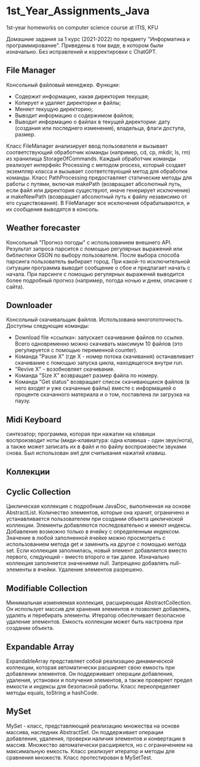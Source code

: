 # 1st_Year_Assignments_Java
1st-year homeworks on computer science course at ITIS, KFU

Домашние задания за 1 курс (2021-2022) по предмету "Информатика и программирование".
Приведены в том виде, в котором были изначально. 
Без исправлений и корректировки с ChatGPT.

## File Manager

Консольный файловый менеджер. 
Функции:
- Содержит информацию, какая директория текущая;
- Копирует и удаляет директории и файлы;
- Меняет текущую директорию;
- Выводит информацию о содержимом файлов;
- Выводит информацию о файлах в текущей директории: дату (создания или последнего изменения), 
владельца, флаги доступа, размер.

Класс FileManager анализирует ввод пользователя и вызывает соответствующий обработчик 
команды (например, cd, cp, mkdir, ls, rm) из хранилища StorageOfCommands. 
Каждый обработчик команды реализует интерфейс Processing с методом process, который создает 
экземпляр класса и вызывает соответствующий метод для обработки команды.
Класс PathProcessing предоставляет статические методы для работы с путями, 
включая makePath (возвращает абсолютный путь, если файл или директория существуют, иначе генерирует исключение) 
и makeNewPath (возвращает абсолютный путь к файлу независимо от его существования).
В FileManager все исключения обрабатываются, и их сообщения выводятся в консоль.

## Weather forecaster

Консольный "Прогноз погоды" с использованием внешнего API. Результат запроса парсится с помощью регулярных выражений 
или библиотеки GSON по выбору пользователя.
После выбора способа парсинга пользователь выбирает город.
При какой-то исключительной ситуации программа выводит сообщение о сбое и предлагает начать с начала.
При парсинге с помощью регулярных выражений выводится более подробный прогноз (например, погода
ночью и днем, описание с сайта).

## Downloader

Консольный скачивальщик файлов. Использована многопоточность. Доступны следующие команды:
- Download file «ссылка»: запускает скачивание файлов по ссылке.
  Всего одновременно можно скачивать максимум 10 файлов (это регулируется с помощью переменной counter).
- Команда "Pause X" (где X - номер потока скачивания) останавливает скачивание с помощью запуска цикла,
  находящегося внутри run.
- "Revive X" - возобновляет скачивание.
- Команда "Size X" возвращает размер файла по номеру.
- Команда "Get status" возвращает список скачивающихся файлов (в него входят и уже скачанные файлы)
  вместе с информацией о проценте скачанного материала и о том, поставлена ли загрузка на паузу.

## Midi Keyboard

синтезатор; программа, которая при нажатии на клавиши воспроизводит ноты
(миди-клавиатура: одна клавиша - один звук/нота), а также может записать их в файл и по файлу воспроизвести звуками снова.
Был использован awt для считывания нажатий клавиш.


## Коллекции

## Cyclic Collection

Циклическая коллекция с подробным JavaDoc, выполненная на основе AbstractList.
Количество элементов, которые она хранит, ограничено и устанавливается пользователем при создании 
объекта циклической коллекции. Элементы добавляются последовательно и имеют индексы.
Добавление возможно только в ячейку с определенным индексом.
Значение в любой заполненной ячейке можно просмотреть с использованием метода get и заменить на другое с помощью метода set.
Если коллекция заполнилась, новый элемент добавляется вместо первого, следующий - вместо второго и так далее.
Изначально коллекция заполняется значениями null. Запрещено добавлять null-элементы в ячейки.
Удаление элементов разрешено.

## Modifiable Collection

Минимальная изменяемая коллекция, расширяющая AbstractCollection. Он использует массив для хранения элементов 
и позволяет добавлять, удалять и перебирать элементы. Итератор обеспечивает безопасное удаление элементов. 
Емкость коллекции может быть настроена при создании объекта. 

## Expandable Array

ExpandableArray представляет собой реализацию динамической коллекции, которая автоматически расширяет 
свою емкость при добавлении элементов.  Он поддерживает операции добавления, удаления, установки и получения элементов, 
а также проверяет предел емкости и индексы для безопасной работы. Класс переопределяет методы equals, toString и hashCode.

## MySet

MySet - класс, представляющий реализацию множества на основе массива, наследник AbstractSet. 
Он поддерживает операции добавления, удаления, проверки наличия элементов и конвертации в массив. 
Множество автоматически расширяется, но с ограничением на максимальную емкость. 
Класс реализует итератор и методы для сравнения множеств. Класс протестирован в MySetTest.